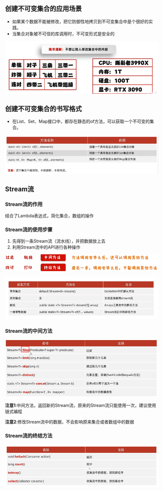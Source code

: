 ## 创建不可变集合的应用场景

+ 如果某个数据不能被修改，把它防御性地拷贝到不可变集合中是个很好的实践。
+ 当集合对象被不可信的库调用时，不可变形式是安全的

![image-20221222211343482](img/image-20221222211343482.png)

## 创建不可变集合的书写格式

+ 在List、Set、Map接口中，都存在静态的of方法，可以获取一个不可变的集合。

![image-20221222211511090](img/image-20221222211511090.png)

## Stream流

### Stream流的作用

结合了Lambda表达式，简化集合，数组的操作

### Stream流的使用步骤

1. 先得到一条Stream流（流水线），并把数据放上去
2. 利用Stream流中的API进行各种操作

![image-20221222215400354](img/image-20221222215400354.png)



![image-20221222215444203](img/image-20221222215444203.png)

### Stream流的中间方法

![image-20221222221453691](img/image-20221222221453691.png)

**注意1**:中间方法，返回新的Stream流，原来的Stream流只能使用一次，建议使用链式编程

**注意2**:修改Stream流中的数据，不会影响原来集合或者数组中的数据

### Stream流的终结方法

![image-20221223182215564](img/image-20221223182215564.png)


